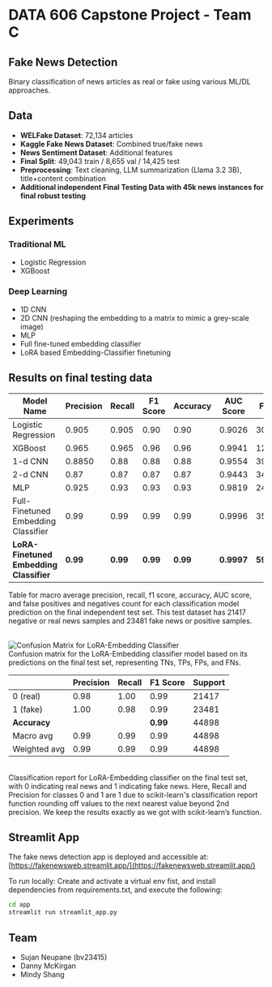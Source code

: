 # DATA 606 Capstone Project - Team C
## Fake News Detection

Binary classification of news articles as real or fake using various ML/DL approaches.

## Data
- **WELFake Dataset**: 72,134 articles
- **Kaggle Fake News Dataset**: Combined true/fake news
- **News Sentiment Dataset**: Additional features
- **Final Split**: 49,043 train / 8,655 val / 14,425 test
- **Preprocessing**: Text cleaning, LLM summarization (Llama 3.2 3B), title+content combination
- **Additional independent Final Testing Data with 45k news instances for final robust testing**
## Experiments

### Traditional ML
- Logistic Regression 
- XGBoost

### Deep Learning  
- 1D CNN
- 2D CNN (reshaping the embedding to a matrix to mimic a grey-scale image)
- MLP
- Full fine-tuned embedding classifier
- LoRA based Embedding-Classifier finetuning


## Results on final testing data

| Model Name                               | Precision | Recall | F1 Score | Accuracy | AUC Score | FPs   | FNs   |
|------------------------------------------|-----------|--------|----------|----------|-----------|-------|-------|
| Logistic Regression                      | 0.905     | 0.905  | 0.90     | 0.90     | 0.9026    | 3082  | 1359  |
| XGBoost                                  | 0.965     | 0.965  | 0.96     | 0.96     | 0.9941    | 1202  | 528   |
| 1-d CNN                                  | 0.8850    | 0.88   | 0.88     | 0.88     | 0.9554    | 3903  | 1522  |
| 2-d CNN                                  | 0.87      | 0.87   | 0.87     | 0.87     | 0.9443    | 3465  | 2437  |
| MLP                                      | 0.925     | 0.93   | 0.93     | 0.93     | 0.9819    | 2416  | 886   |
| Full-Finetuned Embedding Classifier      | 0.99      | 0.99   | 0.99     | 0.99     | 0.9996    | 35    | 488   |
| **LoRA-Finetuned Embedding Classifier**  | **0.99**  | **0.99** | **0.99** | **0.99** | **0.9997**| **59**| **432**|


Table for macro average precision, recall, f1 score, accuracy, AUC score, and false positives and negatives count for each classification model prediction on the final independent test set. This test dataset has 21417 negative or real news samples and 23481 fake news or positive samples.
<br><br>

![Confusion Matrix for LoRA-Embedding Classifier](image.png)
<br>
Confusion matrix for the LoRA-Embedding classifier model based on its predictions on the final test set, representing TNs, TPs, FPs, and FNs.

|              | Precision | Recall | F1 Score | Support |
|--------------|-----------|--------|----------|---------|
| 0 (real)     | 0.98      | 1.00   | 0.99     | 21417   |
| 1 (fake)     | 1.00      | 0.98   | 0.99     | 23481   |
| **Accuracy** |           |        | **0.99** | 44898   |
| Macro avg    | 0.99      | 0.99   | 0.99     | 44898   |
| Weighted avg | 0.99      | 0.99   | 0.99     | 44898   |

<br>
Classification report for LoRA-Embedding classifier on the final test set, with 0 indicating real news and 1 indicating fake news. Here, Recall and Precision for classes 0 and 1 are 1 due to scikit-learn's classification report function rounding off values to the next nearest value beyond 2nd precision. We keep the results exactly as we got with scikit-learn’s function.


## Streamlit App

The fake news detection app is deployed and accessible at: [https://fakenewsweb.streamlit.app/](https://fakenewsweb.streamlit.app/)

To run locally:
Create and activate a virtual env fist, and install dependencies from requirements.txt, and execute the following:
```bash
cd app
streamlit run streamlit_app.py
```

## Team
- Sujan Neupane (bv23415)
- Danny McKirgan
- Mindy Shang
